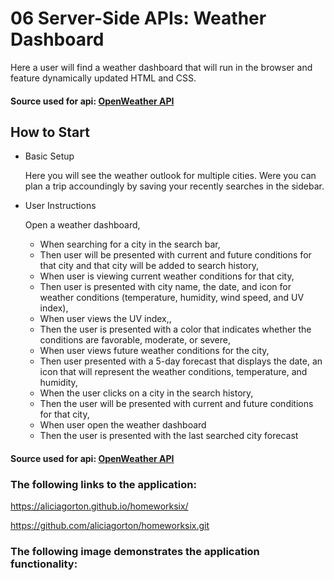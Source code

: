 # 06 Server-Side APIs: Weather Dashboard 

Here a user will find a weather dashboard that will run in the browser and feature dynamically updated HTML and CSS. 

#### Source used for api: [OpenWeather API](https://openweathermap.org/api)

## How to Start 

* Basic Setup

    Here you will see the weather outlook for multiple cities. Were you can plan a trip accoundingly by saving your recently searches in the sidebar. 

* User Instructions 

    Open a weather dashboard, 
    * When searching for a city in the search bar, 
    * Then user will be presented with current and future conditions for that city and that city will be added to search history,
    * When user is viewing current weather conditions for that city,
    * Then user is presented with city name, the date, and icon for weather conditions (temperature, humidity, wind speed, and UV index),
    * When user views the UV index,,
    * Then the user is presented with a color that indicates whether the conditions are favorable, moderate, or severe,
    * When user views future weather conditions for the city, 
    * Then user presented with a 5-day forecast that displays the date, an icon that will represent the weather conditions, temperature, and humidity, 
    * When the user clicks on a city in the search history, 
    * Then the user will be presented with current and future conditions for that city, 
    * When user open the weather dashboard
    * Then the user is presented with the last searched city forecast 


#### Source used for api: [OpenWeather API](https://openweathermap.org/api)

### The following links to the application: 

https://aliciagorton.github.io/homeworksix/

https://github.com/aliciagorton/homeworksix.git

### The following image demonstrates the application functionality:

